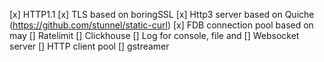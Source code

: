 [x] HTTP1.1
[x] TLS based on boringSSL
[x] Http3 server based on Quiche (https://github.com/stunnel/static-curl)
[x] FDB connection pool based on may
[] Ratelimit
[] Clickhouse
[] Log for console, file and
[] Websocket server
[] HTTP client pool
[] gstreamer

